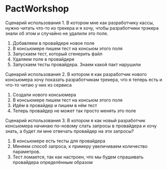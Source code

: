 # PactWorkshop

Сценарий использования 1. В котором мне как разработчику кассы, нужно читать что-то из трекера и я хочу, чтобы разработчики трэкера знали об этом и случайно не удалили это поле.

1. Добавляем в провайдере новое поле
2. В консьюмере пишем тест на консьюм этого поля
3. Запускаем тест, который сгенерить файл
4. Удаляем поле в провайдере
5. Запускаем тесты провайдера. Знаем какой пакт нарушили


Сценарий использования 2. В котором я как разработчик нового консьюмера хочу показать разработчикам трекера, что я теперь есть и что-то читаю у них из сервиса

1. Создали нового консьюмера
2. В консьюмере пишем тест на консьюм этого поля
3. Идём в провайдер и пишем в нём тест
4. Теперь провайдер не может так просто менять это поле

Сценарий использования 3. В котором я как новый разработчик консьюмера начинаю по-новому слать запросы в провайдера и хочу знать, а будет ли мне отвечать провайдер на эти запросы?

1. В консьюмере есть тесты для провайдера
2. Меняем способ запроса, к примеру увеличиваем количество параметров.
3. Тест ломается, так как настроен, что мы будем спрашивать провайдера определённым образом